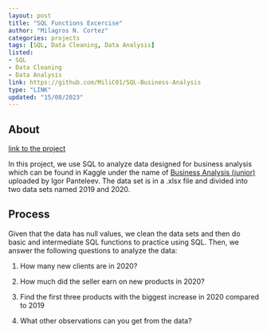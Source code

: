 ```yaml
---
layout: post
title: "SQL Functions Excercise"
author: "Milagros N. Cortez"
categories: projects
tags: [SQL, Data Cleaning, Data Analysis]
listed:
- SQL
- Data Cleaning
- Data Analysis
link: https://github.com/MiliC01/SQL-Business-Analysis
type: "LINK"
updated: "15/08/2023"
---
```

## About
[link to the project](https://github.com/MiliC01/SQL-Business-Analysis)

In this project, we use SQL to analyze data designed for business analysis which can be found in Kaggle under the name of [Business Analysis (junior)](https://www.kaggle.com/datasets/sticktogethertm/business-analysis-junior) uploaded by Igor Panteleev.
The data set is in a .xlsx file and divided into two data sets named 2019 and 2020. 

## Process
Given that the data has null values, we clean the data sets and then do basic and intermediate SQL functions to practice using SQL. Then, we answer the following questions to analyze the data:

1) How many new clients are in 2020?
   
2) How much did the seller earn on new products in 2020?

3)  Find the first three products with the biggest increase in 2020 compared to 2019

4)  What other observations can you get from the data?
